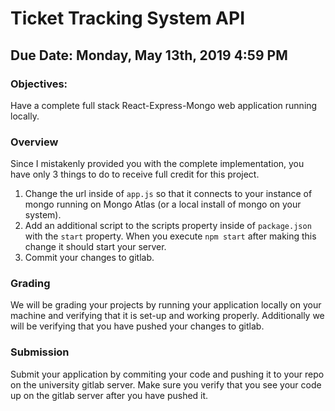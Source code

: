 # Ticket Tracking System API
## Due Date: Monday, May 13th, 2019 4:59 PM
### Objectives: 
Have a complete full stack React-Express-Mongo web application running locally.
### Overview
Since I mistakenly provided you with the complete implementation, you have only 3 things to do to receive full credit for this project.
1.  Change the url inside of `app.js` so that it connects to your instance of mongo running on Mongo Atlas (or a local install of mongo on your system).
2.  Add an additional script to the scripts property inside of `package.json` with the `start` property. When you execute `npm start` after making this change it should start your server.
3.  Commit your changes to gitlab.

### Grading
We will be grading your projects by running your application locally on your machine and verifying that it is set-up and working properly. Additionally we will be verifying that you have pushed your changes to gitlab.

### Submission
Submit your application by commiting your code and pushing it to your repo on the university gitlab server. Make sure you verify that you see your code up on the gitlab server after you have pushed it.